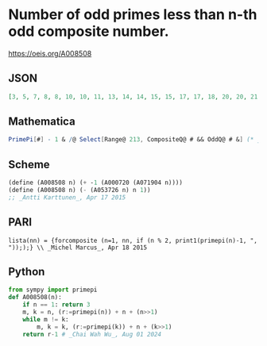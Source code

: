 # Number of odd primes less than n\-th odd composite number\.
https://oeis.org/A008508
## JSON
```JSON
[3, 5, 7, 8, 8, 10, 10, 11, 13, 14, 14, 15, 15, 17, 17, 18, 20, 20, 21, 22, 22, 23, 23, 23, 24, 26, 28, 29, 29, 29, 29, 29, 29, 30, 31, 31, 33, 33, 33, 33, 35, 35, 36, 36, 37, 38, 38, 39, 39, 41, 41, 41, 41, 43, 45, 45, 45, 45, 45, 46]
```
## Mathematica
```Mathematica
PrimePi[#] - 1 & /@ Select[Range@ 213, CompositeQ@ # && OddQ@ # &] (* _Michael De Vlieger_, Apr 17 2015 *)
```
## Scheme
```Scheme
(define (A008508 n) (+ -1 (A000720 (A071904 n))))
(define (A008508 n) (- (A053726 n) n 1))
;; _Antti Karttunen_, Apr 17 2015
```
## PARI
```PARI
lista(nn) = {forcomposite (n=1, nn, if (n % 2, print1(primepi(n)-1, ", ")););} \\ _Michel Marcus_, Apr 18 2015
```
## Python
```Python
from sympy import primepi
def A008508(n):
    if n == 1: return 3
    m, k = n, (r:=primepi(n)) + n + (n>>1)
    while m != k:
        m, k = k, (r:=primepi(k)) + n + (k>>1)
    return r-1 # _Chai Wah Wu_, Aug 01 2024
```

